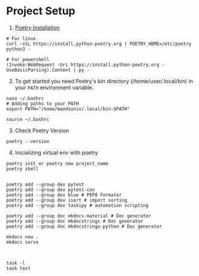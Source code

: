 # Project Setup
1.  [Poetry Installation](https://python-poetry.org/docs/#installing-with-the-official-installer)
```
# For linux
curl -sSL https://install.python-poetry.org | POETRY_HOME=/etc/poetry python3 -

# For powershell
(Invoke-WebRequest -Uri https://install.python-poetry.org -UseBasicParsing).Content | py -
```
2. To get started you need Poetry's bin directory (/home/user/.local/bin) in your `PATH`
environment variable.

````
nano ~/.bashrc
# Adding paths to your PATH
export PATH="/home/maodsunix/.local/bin:$PATH"

source ~/.bashrc
````
3. Check Poetry Version

````
poetry --version
````

4. Inicializing virtual env with poetry
````
poetry init or poetry new project_name
poetry shell


poetry add --group dev pytest
poetry add --group dev pytest-cov 
poetry add --group dev blue # PEP8 Formater
poetry add --group dev isort # import sorting
poetry add --group dev taskipy # automation scripting

poetry add --group doc mkdocs-material # Doc generator
poetry add --group doc mkdocstrings # Doc generator
poetry add --group doc mkdocstrings-python # Doc generator

mkdocs new .
mkdocs serve



task -l 
task test 


````


